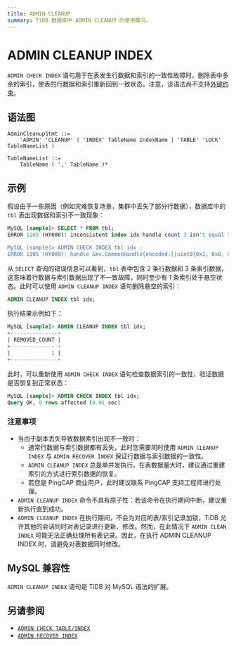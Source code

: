 ```yaml
---
title: ADMIN CLEANUP 
summary: TiDB 数据库中 ADMIN CLEANUP 的使用概况。
---
```


# ADMIN CLEANUP INDEX

`ADMIN CHECK INDEX` 语句用于在表发生行数据和索引的一致性故障时，删除表中多余的索引，使表的行数据和索引重新回到一致状态。注意，该语法尚不支持[外键约束](/foreign-key.md)。

## 语法图

```ebnf+diagram
AdminCleanupStmt ::=
    'ADMIN' 'CLEANUP' ( 'INDEX' TableName IndexName | 'TABLE' 'LOCK' TableNameList )

TableNameList ::=
    TableName ( ',' TableName )*
```

## 示例

假设由于一些原因（例如灾难恢复场景，集群中丢失了部分行数据），数据库中的 `tbl` 表出现数据和索引不一致现象：

```sql
MySQL [sample]> SELECT * FROM tbl;
ERROR 1105 (HY000): inconsistent index idx handle count 3 isn't equal to value count 2

MySQL [sample]> ADMIN CHECK INDEX tbl idx ;
ERROR 1105 (HY000): handle &kv.CommonHandle{encoded:[]uint8{0x1, 0x0, 0x0, 0x0, 0x0, 0x0, 0x0, 0x0, 0x0, 0xf8}, colEndOffsets:[]uint16{0xa}}, index:types.Datum{k:0x5, decimal:0x0, length:0x0, i:0, collation:"utf8mb4_bin", b:[]uint8{0x0}, x:interface {}(nil)} != record:<nil>
```

从 `SELECT` 查询的错误信息可以看到，`tbl` 表中包含 2 条行数据和 3 条索引数据，这意味着行数据与索引数据出现了不一致故障，同时至少有 1 条索引处于悬空状态。此时可以使用 `ADMIN CLEANUP INDEX` 语句删除悬空的索引：

```sql
ADMIN CLEANUP INDEX tbl idx;
```

执行结果示例如下：

```sql
MySQL [sample]> ADMIN CLEANUP INDEX tbl idx;
+---------------+
| REMOVED_COUNT |
+---------------+
|             1 |
+---------------+
```

此时，可以重新使用 `ADMIN CHECK INDEX` 语句检查数据索引的一致性，验证数据是否恢复到正常状态：

```sql
MySQL [sample]> ADMIN CHECK INDEX tbl idx;
Query OK, 0 rows affected (0.01 sec)
```

### 注意事项

* 当由于副本丢失导致数据索引出现不一致时：
  * 通常行数据与索引数据都有丢失，此时您需要同时使用 `ADMIN CLEANUP INDEX` 与 `ADMIN RECOVER INDEX` 保证行数据与索引数据的一致性。
  * `ADMIN CLEANUP INDEX` 总是单并发执行。在表数据量大时，建议通过重建索引的方式进行索引数据的恢复。
  * 若您是 PingCAP 商业用户，此时建议联系 PingCAP 支持工程师进行处理。
* `ADMIN CLEANUP INDEX` 命令不具有原子性：若该命令在执行期间中断，建议重新执行直到成功。
* `ADMIN CLEANUP INDEX` 在执行期间，不会为对应的表/索引记录加锁，TiDB 允许其他的会话同时对表记录进行更新、修改。然而，在此情况下 `ADMIN CLEAN INDEX` 可能无法正确处理所有表记录。因此，在执行 ADMIN CLEANUP INDEX 时，请避免对表数据同时修改。

## MySQL 兼容性

`ADMIN CLEANUP INDEX` 语句是 TiDB 对 MySQL 语法的扩展。

## 另请参阅

* [`ADMIN CHECK TABLE/INDEX`](/sql-statements/sql-statement-admin-check-table-index.md)
* [`ADMIN RECOVER INDEX`](/sql-statements/sql-statement-admin-recover.md)
